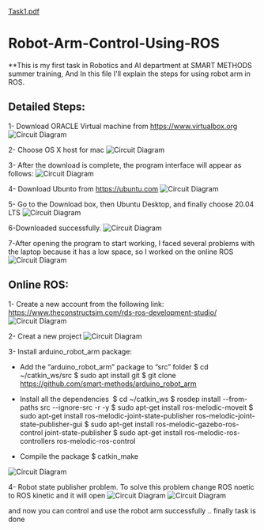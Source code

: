 [Task1.pdf](https://github.com/bedaromar/Robot-Arm-Control-Using-ROS/files/7002834/Task1.pdf)
# Robot-Arm-Control-Using-ROS
**This is my first task in Robotics and AI department at SMART METHODS summer training, And In this file I'll explain the steps for using robot arm in ROS.

## Detailed Steps:

1- Download ORACLE Virtual machine from https://www.virtualbox.org
![Circuit Diagram]()

2- Choose OS X host for mac
![Circuit Diagram]()

3- After the download is complete, the program interface will appear as follows:
![Circuit Diagram]()

4- Download Ubunto from https://ubuntu.com
![Circuit Diagram]()

5- Go to the Download box, then Ubuntu Desktop, and finally choose 20.04 LTS
![Circuit Diagram]()

6-Downloaded successfully.
![Circuit Diagram]()

7-After opening the program to start working, I  faced several problems with the laptop because it has a low space, so I worked on the online ROS
![Circuit Diagram]()


## Online ROS:
1- Create a new account from the following link: https://www.theconstructsim.com/rds-ros-development-studio/
![Circuit Diagram]()

2- Creat a new project
![Circuit Diagram]()

3- Install arduino_robot_arm package:

- Add the “arduino_robot_arm” package to “src” folder
	$ cd ~/catkin_ws/src
	$ sudo apt install git
	$ git clone https://github.com/smart-methods/arduino_robot_arm 

- Install all the dependencies 
	$ cd ~/catkin_ws
	$ rosdep install --from-paths src --ignore-src -r -y
	$ sudo apt-get install ros-melodic-moveit
	$ sudo apt-get install ros-melodic-joint-state-publisher ros-melodic-joint-state-publisher-gui
	$ sudo apt-get install ros-melodic-gazebo-ros-control joint-state-publisher
	$ sudo apt-get install ros-melodic-ros-controllers ros-melodic-ros-control

- Compile the package
  $ catkin_make

![Circuit Diagram]()

4- Robot state publisher problem.
To solve this problem change ROS noetic to ROS kinetic and it will open
![Circuit Diagram]()
![Circuit Diagram]()


and now you can control and use the robot arm successfully ..
finally task is done 
